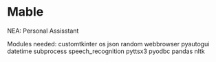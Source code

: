 # Mable
NEA: Personal Assisstant 

Modules needed:
  customtkinter
  os
  json
  random
  webbrowser
  pyautogui
  datetime
  subprocess
  speech_recognition
  pyttsx3
  pyodbc
  pandas
  nltk

